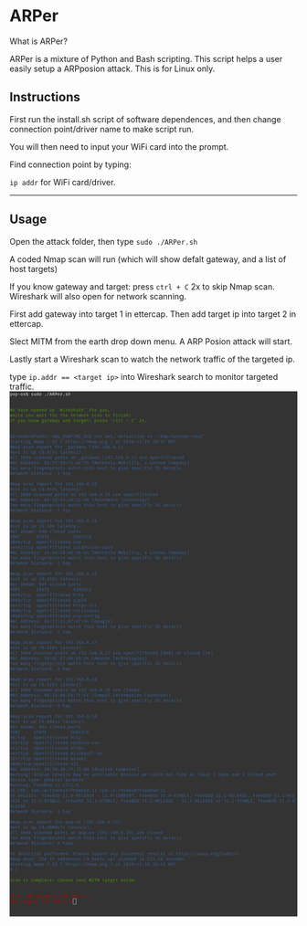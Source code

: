 # ARPer
What is ARPer?

ARPer is a mixture of Python and Bash scripting. This script helps a user easily setup a ARPposion attack. This is for Linux only.

## Instructions

First run the install.sh script of software dependences, and then change connection point/driver name to make script run.


You will then need to input your WiFi card into the prompt.

Find connection point by typing:

`ip addr` for WiFi card/driver.

----

## Usage

Open the attack folder, then type `sudo ./ARPer.sh`

A coded Nmap scan will run (which will show defalt gateway, and a list of host targets)

If you know gateway and target: press `ctrl + C` 2x to skip Nmap scan. Wireshark will also open for network scanning.

First add gateway into target 1 in ettercap.
Then add target ip into target 2 in ettercap.

Slect MITM from the earth drop down menu. A ARP Posion attack will start.

Lastly start a Wireshark scan to watch the network traffic of the targeted ip.

type `ip.addr == <target ip>` into Wireshark search to monitor targeted traffic.
![Example](ARPer.png "Example")
